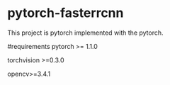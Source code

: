 # pytorch-fasterrcnn
This project is pytorch implemented with the pytorch.

#requirements
pytorch >= 1.1.0

torchvision >=0.3.0

opencv>=3.4.1




